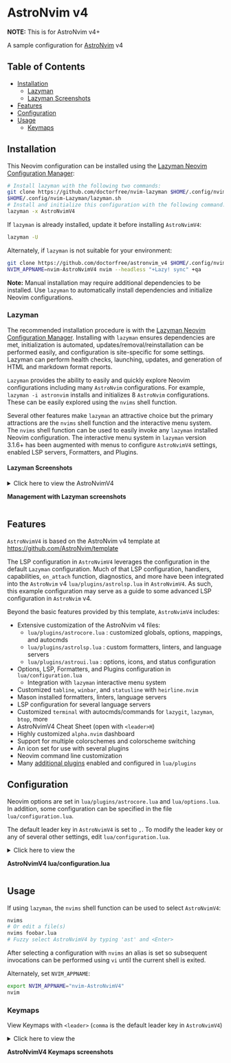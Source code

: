 # AstroNvim v4

**NOTE:** This is for AstroNvim v4+

A sample configuration for [AstroNvim](https://github.com/AstroNvim/AstroNvim) v4

## Table of Contents

- [Installation](#installation)
  - [Lazyman](#lazyman)
  - [Lazyman Screenshots](#lazyman-screenshots)
- [Features](#features)
- [Configuration](#configuration)
- [Usage](#usage)
  - [Keymaps](#keymaps)

## Installation

This Neovim configuration can be installed using the
[Lazyman Neovim Configuration Manager](https://lazyman.dev):

```bash
# Install lazyman with the following two commands:
git clone https://github.com/doctorfree/nvim-lazyman $HOME/.config/nvim-Lazyman
$HOME/.config/nvim-Lazyman/lazyman.sh
# Install and initialize this configuration with the following command:
lazyman -x AstroNvimV4
```

If `lazyman` is already installed, update it before installing `AstroNvimV4`:

```bash
lazyman -U
```

Alternately, if `lazyman` is not suitable for your environment:

```bash
git clone https://github.com/doctorfree/astronvim_v4 $HOME/.config/nvim-AstroNvimV4
NVIM_APPNAME=nvim-AstroNvimV4 nvim --headless "+Lazy! sync" +qa
```

**Note:** Manual installation may require additional dependencies to be installed.
Use `lazyman` to automatically install dependencies and initialize Neovim configurations.

### Lazyman

The recommended installation procedure is with the
[Lazyman Neovim Configuration Manager](https://lazyman.dev).
Installing with `lazyman` ensures dependencies are met, initialization is
automated, updates/removal/reinstallation can be performed easily, and
configuration is site-specific for some settings. Lazyman can perform
health checks, launching, updates, and generation of HTML and markdown
format reports.

`Lazyman` provides the ability to easily and quickly explore Neovim
configurations including many `AstroNvim` configurations. For example,
`lazyman -i astronvim` installs and initializes 8 `AstroNvim` configurations.
These can be easily explored using the `nvims` shell function.

Several other features make `lazyman` an attractive choice but the primary
attractions are the `nvims` shell function and the interactive menu system.
The `nvims` shell function can be used to easily invoke any `lazyman` installed
Neovim configuration. The interactive menu system in `lazyman` version 3.1.6+
has been augmented with menus to configure `AstroNvimV4` settings, enabled
LSP servers, Formatters, and Plugins.

#### Lazyman Screenshots

<details><summary>Click here to view the AstroNvimV4

**Management with Lazyman screenshots**

</summary>

If `AstroNvimV4` was installed with `lazyman` an interactive menu system to
manage the `AstroNvimV4` configuration is available in `lazyman`. To view
the main `AstroNvimV4` configuration menu invoke `lazyman -F anv` or simply
`lazyman` and select the `AstroNvimV4 Config` menu entry:

<div align="center"><p>
<img src="https://raw.githubusercontent.com/wiki/doctorfree/astronvim_v4/screenshots/lazyman.png" style="width:1165px;height:588px;">
</p>
</div>

<div align="center"><p>
<img src="https://raw.githubusercontent.com/wiki/doctorfree/astronvim_v4/screenshots/config.png" style="width:957px;height:558px;">
</p>
</div>

From here you can configure LSP servers, formatters, linters, and plugins:

<div align="center"><p>
<img src="https://raw.githubusercontent.com/wiki/doctorfree/astronvim_v4/screenshots/lsp.png" style="width:957px;height:558px;">
</p>
</div>

<div align="center"><p>
<img src="https://raw.githubusercontent.com/wiki/doctorfree/astronvim_v4/screenshots/formatters.png" style="width:957px;height:558px;">
</p>
</div>

<div align="center"><p>
<img src="https://raw.githubusercontent.com/wiki/doctorfree/astronvim_v4/screenshots/plugins.png" style="width:957px;height:558px;">
</p>
</div>

</details>

## Features

`AstroNvimV4` is based on the AstroNvim v4 template at <https://github.com/AstroNvim/template>

The LSP configuration in `AstroNvimV4` leverages the configuration in the
default `Lazyman` configuration. Much of that LSP configuration, handlers,
capabilities, `on_attach` function, diagnostics, and more have been integrated
into the `AstroNvim` v4 `lua/plugins/astrolsp.lua` in `AstroNvimV4`. As such,
this example configuration may serve as a guide to some advanced LSP
configuration in `AstroNvim` v4.

Beyond the basic features provided by this template, `AstroNvimV4` includes:

- Extensive customization of the AstroNvim v4 files:
  - `lua/plugins/astrocore.lua` : customized globals, options, mappings, and autocmds
  - `lua/plugins/astrolsp.lua` : custom formatters, linters, and language servers
  - `lua/plugins/astroui.lua` : options, icons, and status configuration
- Options, LSP, Formatters, and Plugins configuration in `lua/configuration.lua`
  - Integration with `lazyman` interactive menu system
- Customized `tabline`, `winbar`, and `statusline` with `heirline.nvim`
- Mason installed formatters, linters, language servers
- LSP configuration for several language servers
- Customized `terminal` with autocmds/commands for `lazygit`, `lazyman`, `btop`, more
- AstroNvimV4 Cheat Sheet (open with `<leader>H`)
- Highly customized `alpha.nvim` dashboard
- Support for multiple colorschemes and colorscheme switching
- An icon set for use with several plugins
- Neovim command line customization
- Many [additional plugins](https://github.com/doctorfree/nvim-lazyman/blob/main/info/AstroNvimV4.md) enabled and configured in `lua/plugins`

## Configuration

Neovim options are set in `lua/plugins/astrocore.lua` and `lua/options.lua`.
In addition, some configuration can be specified in the file `lua/configuration.lua`.

The default leader key in `AstroNvimV4` is set to `,`. To modify the leader key
or any of several other settings, edit `lua/configuration.lua`.

<details><summary>Click here to view the

**AstroNvimV4 lua/configuration.lua**

</summary>

```lua
local conf = {}

-- THEME CONFIGURATION
-- Available themes: catppuccin, dracula, everforest, kanagawa,
--                   monokai-pro nightfox, tokyonight, tundra,
-- A configuration file for each theme is in lua/configs/themes/
-- Use <F8> to step through themes
conf.theme = "tokyonight"
-- Available styles are:
--   catppuccin:  latte, frappe, macchiato, mocha, custom
--   dracula:     blood, magic, soft, default
--   kanagawa:    wave, dragon, lotus
--   monokai-pro: classic, octagon, pro, machine, ristretto, spectrum
--   nightfox:    carbonfox, dawnfox, dayfox, duskfox, nightfox, nordfox, terafox
--   tokyonight:  night, storm, day, moon
conf.theme_style = "moon"
-- enable transparency if the theme supports it
conf.enable_transparent = false

-- GLOBAL OPTIONS CONFIGURATION
-- Some prefer space as the map leader, but why
conf.mapleader = ","
conf.maplocalleader = ","
-- set numbered lines
conf.number = true
-- enable mouse see :h mouse
conf.mouse = "nv"
-- set relative numbered lines
conf.relative_number = true
-- always show tabs; 0 never, 1 only if at least two tab pages, 2 always
conf.showtabline = 2
-- enable or disable listchars
conf.list = true
-- which list chars to show
conf.listchars = {
  eol = "⤶",
  tab = ">.",
  trail = "~",
  extends = "◀",
  precedes = "▶",
}

-- PLUGINS CONFIGURATION
-- Enable display of custom cheatsheets
conf.enable_cheatsheet = true
-- Enable smooth scrolling with neoscroll plugin
conf.enable_smooth_scrolling = true
-- Enable the Neotest plugin
conf.enable_neotest = true
-- Enable toggleterm plugin
conf.enable_toggleterm = true
-- Enable the WakaTime metrics dashboard (requires API key)
conf.enable_wakatime = false
-- Enable zen mode distraction-free coding
conf.enable_zenmode = true
-- if zenmode enabled then enable terminal support as well
conf.enable_kitty = false
conf.enable_alacritty = false
conf.enable_wezterm = false

-- Neorg notes folder
conf.neorg_notes = { "~/Documents/Notes" }
-- Obsidian vault folder (relative to HOME)
conf.obsidian_vault = "Documents/Notes/Obsidian"

-- use rg instead of grep
conf.grepprg = "rg --hidden --vimgrep --smart-case --"

-- Show diagnostics, can be one of "none", "icons", "popup". Default is "popup"
--   "none":  diagnostics are disabled but still underlined
--   "icons": only an icon will show, use ',de' to see the diagnostic
--   "popup": an icon will show and a popup with the diagnostic will appear
conf.show_diagnostics = "popup"

-- treesitter parsers to be installed
-- See https://github.com/nvim-treesitter/nvim-treesitter/wiki/List-of-parsers
conf.treesitter_ensure_installed = {
  "bash",
  "c",
  "cpp",
  "json",
  "jsonc",
  "javascript",
  "lua",
  "markdown",
  "markdown_inline",
  "python",
  "query",
  "regex",
  "toml",
  "vim",
  "vimdoc",
  "yaml",
}

-- LSPs that are installed by the Lazyman initialization
-- Leave the 'LSP_SERVERS' trailing comment, it is used by lazyman
conf.lsp_installed = {
  "cssls",    -- LSP_SERVERS
  "denols",   -- LSP_SERVERS
  "html",     -- LSP_SERVERS
  "lua_ls",   -- LSP_SERVERS
  "pylsp",    -- LSP_SERVERS
  "pyright",  -- LSP_SERVERS
  "tsserver", -- LSP_SERVERS
  "vimls",    -- LSP_SERVERS
}
-- LSPs that should be installed by Mason-lspconfig
-- Leave the 'LSP_SERVERS' trailing comment, it is used by lazyman
conf.lsp_servers = {
  "bashls",           -- LSP_SERVERS
  "clangd",           -- LSP_SERVERS
  "cmake",            -- LSP_SERVERS
  -- "cssmodules_ls", -- LSP_SERVERS
  -- "dockerls",      -- LSP_SERVERS
  -- "emmet_ls",      -- LSP_SERVERS
  -- "eslint",        -- LSP_SERVERS
  -- "gopls",         -- LSP_SERVERS
  -- "graphql",       -- LSP_SERVERS
  "jsonls",           -- LSP_SERVERS
  -- "jdtls",         -- LSP_SERVERS
  -- "julials",       -- LSP_SERVERS
  -- "ltex",          -- LSP_SERVERS
  "marksman",         -- LSP_SERVERS
  -- "prismals",      -- LSP_SERVERS
  -- "sqlls",         -- LSP_SERVERS
  -- "tailwindcss",   -- LSP_SERVERS
  "taplo",            -- LSP_SERVERS
  -- "texlab",        -- LSP_SERVERS
  "vuels",            -- LSP_SERVERS
  "yamlls",           -- LSP_SERVERS
}

-- Enable/Disable automatic formatting
conf.enable_autoformat = false
-- Formatters and linters installed by Mason
conf.formatters_linters = {
  "actionlint",           -- FORMATTERS_LINTERS
  -- "debugpy",           -- FORMATTERS_LINTERS
  "gofumpt",              -- FORMATTERS_LINTERS
  "goimports",            -- FORMATTERS_LINTERS
  "golines",              -- FORMATTERS_LINTERS
  "golangci-lint",        -- FORMATTERS_LINTERS
  "google-java-format",   -- FORMATTERS_LINTERS
  "isort",                -- FORMATTERS_LINTERS
  -- "json-lsp",          -- FORMATTERS_LINTERS
  -- "latexindent",       -- FORMATTERS_LINTERS
  -- "markdownlint",      -- FORMATTERS_LINTERS
  "marksman",             -- FORMATTERS_LINTERS
  -- "php-debug-adapter", -- FORMATTERS_LINTERS
  -- "php-cs-fixer",      -- FORMATTERS_LINTERS
  "prettier",             -- FORMATTERS_LINTERS
  "prettierd",            -- FORMATTERS_LINTERS
  "pyright",              -- FORMATTERS_LINTERS
  "sql-formatter",        -- FORMATTERS_LINTERS
  -- "shellcheck",        -- FORMATTERS_LINTERS
  "shfmt",                -- FORMATTERS_LINTERS
  "stylua",               -- FORMATTERS_LINTERS
  "tflint",               -- FORMATTERS_LINTERS
  "yamllint",             -- FORMATTERS_LINTERS
}
-- Formatters and linters installed externally
conf.external_formatters = {
  "beautysh",             -- FORMATTERS_LINTERS
  "black",                -- FORMATTERS_LINTERS
  "flake8",               -- FORMATTERS_LINTERS
  "ruff",                 -- FORMATTERS_LINTERS
}

return conf
```

</details>

## Usage

If using `lazyman`, the `nvims` shell function can be used to select `AstroNvimV4`:

```bash
nvims
# Or edit a file(s)
nvims foobar.lua
# Fuzzy select AstroNvimV4 by typing 'ast' and <Enter>
```

After selecting a configuration with `nvims` an alias is set so subsequent
invocations can be performed using `vi` until the current shell is exited.

Alternately, set `NVIM_APPNAME`:

```bash
export NVIM_APPNAME="nvim-AstroNvimV4"
nvim
```

### Keymaps

View Keymaps with `<leader>` (`comma` is the default leader key in `AstroNvimV4`)

<details><summary>Click here to view the

**AstroNvimV4 Keymaps screenshots**

</summary>

<div align="center"><p>
<img src="https://raw.githubusercontent.com/wiki/doctorfree/astronvim_v4/screenshots/Keymaps.png" style="width:806px;height:483px;">
</p>
</div>

Command and Themes keymaps (view with `<leader>,`

<div align="center"><p>
<img src="https://raw.githubusercontent.com/wiki/doctorfree/astronvim_v4/screenshots/Command_Keymaps.png" style="width:806px;height:483px;">
</p>
</div>

Toggle keymaps (view with `<leader>.`

<div align="center"><p>
<img src="https://raw.githubusercontent.com/wiki/doctorfree/astronvim_v4/screenshots/Toggle_Keymaps.png" style="width:806px;height:483px;">
</p>
</div>

UI/UX and more toggle keymaps (view with `<leader>u`

<div align="center"><p>
<img src="https://raw.githubusercontent.com/wiki/doctorfree/astronvim_v4/screenshots/UI.png" style="width:1780px;height:720px;">
</p>
</div>

</details>
